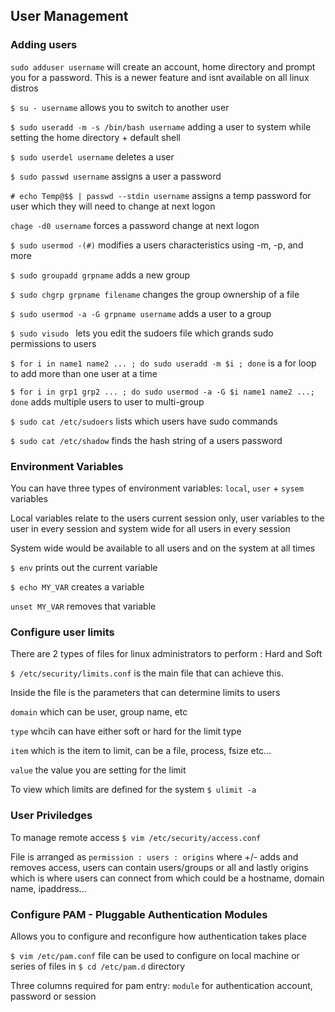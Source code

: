 ## User Management 

### Adding users 

`sudo adduser username` will create an account, home directory and prompt you for a password. This is a newer feature and isnt available on all linux distros

`$ su - username` allows you to switch to another user

`$ sudo useradd -m -s /bin/bash username` adding a user to system while setting the home directory + default shell  

`$ sudo userdel username` deletes a user

`$ sudo passwd username` assigns a user a password

`# echo Temp@$$ | passwd --stdin username` assigns a temp password for user which they will need to change at next logon

`chage -d0 username` forces a password change at next logon

`$ sudo usermod -(#)` modifies a users characteristics using -m, -p, and more

`$ sudo groupadd grpname` adds a new group

`$ sudo chgrp grpname filename` changes the group ownership of a file 

`$ sudo usermod -a -G grpname username` adds a user to a group

`$ sudo visudo ` lets you edit the sudoers file which grands sudo permissions to users

`$ for i in name1 name2 ... ; do sudo useradd -m $i ; done` is a for loop to add more than one user at a time

`$ for i in grp1 grp2 ... ; do sudo usermod -a -G $i name1 name2 ...; done` adds multiple users to user to multi-group

`$ sudo cat /etc/sudoers` lists which users have sudo commands 

`$ sudo cat /etc/shadow` finds the hash string of a users password 

### Environment Variables 

You can have three types of environment variables: `local`, `user` + `sysem` variables

Local variables relate to the users current session only, user variables to the user in every session and system wide for all users in every session 

System wide would be available to all users and on the system at all times

`$ env` prints out the current variable 

`$ echo MY_VAR` creates a variable 

`unset MY_VAR` removes that variable 

### Configure user limits 

There are 2 types of files for linux administrators to perform : Hard and Soft 

`$ /etc/security/limits.conf` is the main file that can achieve this. 

Inside the file is the parameters that can determine limits to users

`domain` which can be user, group name, etc

`type` whcih can have either soft or hard for the limit type

`item` which is the item to limit, can be a file, process, fsize etc...

`value` the value you are setting for the limit 

To view which limits are defined for the system `$ ulimit -a`

### User Priviledges

To manage remote access `$ vim /etc/security/access.conf`

File is arranged as `permission : users : origins` where +/- adds and removes access, users can contain users/groups or all and lastly origins which is where users can connect from which could be a hostname, domain name, ipaddress...


### Configure PAM - Pluggable Authentication Modules 

Allows you to configure and reconfigure how authentication takes place 

`$ vim /etc/pam.conf` file can be used to configure on local machine or series of files in `$ cd /etc/pam.d` directory

Three columns required for pam entry: `module` for authentication account, password or session 

